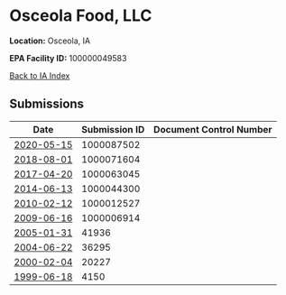 # Osceola Food, LLC

**Location:** Osceola, IA

**EPA Facility ID:** 100000049583

[Back to IA Index](../../index.md)

## Submissions

| Date | Submission ID | Document Control Number |
|------|--------------|-------------------------|
| [2020-05-15](submissions/1000087502.md) | 1000087502 |  |
| [2018-08-01](submissions/1000071604.md) | 1000071604 |  |
| [2017-04-20](submissions/1000063045.md) | 1000063045 |  |
| [2014-06-13](submissions/1000044300.md) | 1000044300 |  |
| [2010-02-12](submissions/1000012527.md) | 1000012527 |  |
| [2009-06-16](submissions/1000006914.md) | 1000006914 |  |
| [2005-01-31](submissions/41936.md) | 41936 |  |
| [2004-06-22](submissions/36295.md) | 36295 |  |
| [2000-02-04](submissions/20227.md) | 20227 |  |
| [1999-06-18](submissions/4150.md) | 4150 |  |
